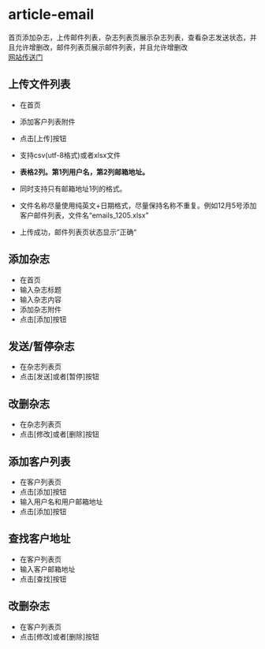 # article-email

首页添加杂志，上传邮件列表，杂志列表页展示杂志列表，查看杂志发送状态，并且允许增删改，邮件列表页展示邮件列表，并且允许增删改  
[网站传送门](http://wp.idatage.com:3041/)  

## 上传文件列表  
  * 在首页  
  * 添加客户列表附件  
  * 点击[上传]按钮  
  
  * 支持csv(utf-8格式)或者xlsx文件  
  * **表格2列。第1列用户名，第2列邮箱地址。**  
  * 同时支持只有邮箱地址1列的格式。  
  * 文件名称尽量使用纯英文+日期格式，尽量保持名称不重复。例如12月5号添加客户邮件列表，文件名“emails_1205.xlsx”  
  * 上传成功，邮件列表页状态显示”正确“  

## 添加杂志  
  * 在首页  
  * 输入杂志标题  
  * 输入杂志内容  
  * 添加杂志附件  
  * 点击[添加]按钮  
  
## 发送/暂停杂志  
  * 在杂志列表页  
  * 点击[发送]或者[暂停]按钮  

## 改删杂志  
  * 在杂志列表页  
  * 点击[修改]或者[删除]按钮  

## 添加客户列表  
  * 在客户列表页  
  * 点击[添加]按钮  
  * 输入用户名和用户邮箱地址
  * 点击[添加]按钮  

## 查找客户地址    
  * 在客户列表页  
  * 输入客户邮箱地址  
  * 点击[查找]按钮  

## 改删杂志  
  * 在客户列表页  
  * 点击[修改]或者[删除]按钮  
  